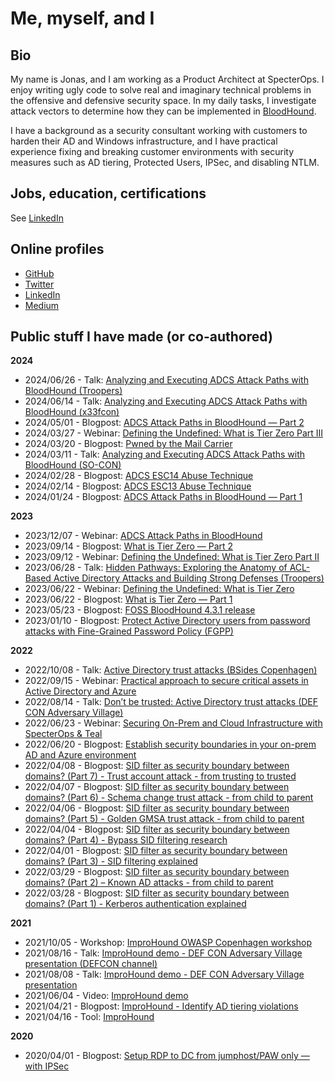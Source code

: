 # Me, myself, and I

## Bio

My name is Jonas, and I am working as a Product Architect at SpecterOps. I enjoy writing ugly code to solve real and imaginary technical problems in the offensive and defensive security space. In my daily tasks, I investigate attack vectors to determine how they can be implemented in [BloodHound](https://github.com/SpecterOps/BloodHound).

I have a background as a security consultant working with customers to harden their AD and Windows infrastructure, and I have practical experience fixing and breaking customer environments with security measures such as AD tiering, Protected Users, IPSec, and disabling NTLM.

## Jobs, education, certifications

See [LinkedIn](https://www.linkedin.com/in/jonas-bk/)

## Online profiles
- [GitHub](https://github.com/JonasBK)
- [Twitter](https://twitter.com/Jonas_B_K)
- [LinkedIn](https://www.linkedin.com/in/jonas-bk/)
- [Medium](https://medium.com/@jonasblowknudsen)

## Public stuff I have made (or co-authored)

**2024**
- 2024/06/26 - Talk: [Analyzing and Executing ADCS Attack Paths with BloodHound (Troopers)](https://troopers.de/troopers24/talks/kzymd8/)
- 2024/06/14 - Talk: [Analyzing and Executing ADCS Attack Paths with BloodHound (x33fcon)](https://www.x33fcon.com/#!s/JonasBulowKnudsenAndyRobbins.md)
- 2024/05/01 - Blogpost: [ADCS Attack Paths in BloodHound — Part 2](https://posts.specterops.io/adcs-attack-paths-in-bloodhound-part-2-ac7f925d1547)
- 2024/03/27 - Webinar: [Defining the Undefined: What is Tier Zero Part III](https://specterops.zoom.us/webinar/register/WN_0It_u8csQnmTHE_GYO7aYQ#/registration)
- 2024/03/20 - Blogpost: [Pwned by the Mail Carrier](https://posts.specterops.io/pwned-by-the-mail-carrier-0750edfad43b)
- 2024/03/11 - Talk: [Analyzing and Executing ADCS Attack Paths with BloodHound (SO-CON)](https://www.youtube.com/watch?v=u35nj0K9IjU)
- 2024/02/28 - Blogpost: [ADCS ESC14 Abuse Technique](https://posts.specterops.io/adcs-esc14-abuse-technique-333a004dc2b9)
- 2024/02/14 - Blogpost: [ADCS ESC13 Abuse Technique](https://posts.specterops.io/adcs-esc13-abuse-technique-fda4272fbd53)
- 2024/01/24 - Blogpost: [ADCS Attack Paths in BloodHound — Part 1](https://medium.com/specter-ops-posts/adcs-attack-paths-in-bloodhound-part-1-799f3d3b03cf)

**2023**
- 2023/12/07 - Webinar: [ADCS Attack Paths in BloodHound](https://www.youtube.com/watch?v=o4SSFv5Gfzs&l)
- 2023/09/14 - Blogpost: [What is Tier Zero — Part 2](https://posts.specterops.io/what-is-tier-zero-part-2-6e1d14fddcaf)
- 2023/09/12 - Webinar: [Defining the Undefined: What is Tier Zero Part II](https://www.youtube.com/watch?v=SAI3mXQgy_I)
- 2023/06/28 - Talk: [Hidden Pathways: Exploring the Anatomy of ACL-Based Active Directory Attacks and Building Strong Defenses (Troopers)](https://www.youtube.com/watch?v=4aQZUdpmQno)
- 2023/06/22 - Webinar: [Defining the Undefined: What is Tier Zero](https://www.youtube.com/watch?v=5Ho83R9Jy68)
- 2023/06/22 - Blogpost: [What is Tier Zero — Part 1](https://posts.specterops.io/what-is-tier-zero-part-1-e0da9b7cdfca)
- 2023/05/23 - Blogpost: [FOSS BloodHound 4.3.1 release](https://medium.com/specter-ops-posts/foss-bloodhound-4-3-1-release-7606f87786f6)
- 2023/01/10 - Blogpost: [Protect Active Directory users from password attacks with Fine-Grained Password Policy (FGPP)](https://www.linkedin.com/pulse/protect-active-directory-users-from-password-attacks-b%C3%BClow-knudsen/)

**2022**
- 2022/10/08 - Talk: [Active Directory trust attacks (BSides Copenhagen)](https://github.com/martinsohn/Active-Directory-trust-attacks/blob/main/presentations/BSidesCPH2022/Don't%20be%20trusted%20-%20Active%20Directory%20attacks%20-%20BSidesCPH2022.pdf)
- 2022/09/15 - Webinar: [Practical approach to secure critical assets in Active Directory and Azure](https://www.quest.com/webcast-ondemand/practical-approach-to-secure-critical-assets-in-active-directory-and-azure/)
- 2022/08/14 - Talk: [Don’t be trusted: Active Directory trust attacks (DEF CON Adversary Village)](https://adversaryvillage.org/adversary-events/DEFCON-30/Jonas-Knudsen/)
- 2022/06/23 - Webinar: [Securing On-Prem and Cloud Infrastructure with SpecterOps & Teal](https://www.youtube.com/watch?v=PRl5RIjb0bU)
- 2022/06/20 - Blogpost: [Establish security boundaries in your on-prem AD and Azure environment](https://posts.specterops.io/establish-security-boundaries-in-your-on-prem-ad-and-azure-environment-dcb44498cfc2)
- 2022/04/08 - Blogpost: [SID filter as security boundary between domains? (Part 7) - Trust account attack - from trusting to trusted](https://improsec.com/tech-blog/sid-filter-as-security-boundary-between-domains-part-7-trust-account-attack-from-trusting-to-trusted)
- 2022/04/07 - Blogpost: [SID filter as security boundary between domains? (Part 6) - Schema change trust attack - from child to parent](https://improsec.com/tech-blog/sid-filter-as-security-boundary-between-domains-part-6-schema-change-trust-attack-from-child-to-parent)
- 2022/04/06 - Blogpost: [SID filter as security boundary between domains? (Part 5) - Golden GMSA trust attack - from child to parent](https://improsec.com/tech-blog/sid-filter-as-security-boundary-between-domains-part-5-golden-gmsa-trust-attack-from-child-to-parent)
- 2022/04/04 - Blogpost: [SID filter as security boundary between domains? (Part 4) - Bypass SID filtering research](https://improsec.com/tech-blog/sid-filter-as-security-boundary-between-domains-part-4-bypass-sid-filtering-research)
- 2022/04/01 - Blogpost: [SID filter as security boundary between domains? (Part 3) - SID filtering explained](https://improsec.com/tech-blog/sid-filter-as-security-boundary-between-domains-part-3-sid-filtering-explained)
- 2022/03/29 - Blogpost: [SID filter as security boundary between domains? (Part 2) – Known AD attacks - from child to parent](https://improsec.com/tech-blog/sid-filter-as-security-boundary-between-domains-part-2-known-ad-attacks-from-child-to-parent)
- 2022/03/28 - Blogpost: [SID filter as security boundary between domains? (Part 1) - Kerberos authentication explained](https://improsec.com/tech-blog/o83i79jgzk65bbwn1fwib1ela0rl2d)

**2021**
- 2021/10/05 - Workshop: [ImproHound OWASP Copenhagen workshop](https://www.youtube.com/channel/UCAcaUSfbCt8MxITzlfIKxKg/search?query=improhound)
- 2021/08/16 - Talk: [ImproHound demo - DEF CON Adversary Village presentation (DEFCON channel)](https://www.youtube.com/watch?v=FRSVu0GBR3w)
- 2021/08/08 - Talk: [ImproHound demo - DEF CON Adversary Village presentation](https://www.youtube.com/watch?v=MTsPTI7OoqM)
- 2021/06/04 - Video: [ImproHound demo](https://www.youtube.com/watch?v=zQ01tvTr6H0)
- 2021/04/21 - Blogpost: [ImproHound - Identify AD tiering violations](https://improsec.com/tech-blog/improhound-identify-ad-tiering-violations)
- 2021/04/16 - Tool: [ImproHound](https://github.com/improsec/ImproHound)

**2020**
- 2020/04/01 - Blogpost: [Setup RDP to DC from jumphost/PAW only — with IPSec](https://medium.com/@jonasblowknudsen/setup-rdp-to-dc-from-jumphost-paw-only-with-ipsec-825fccda5372)


